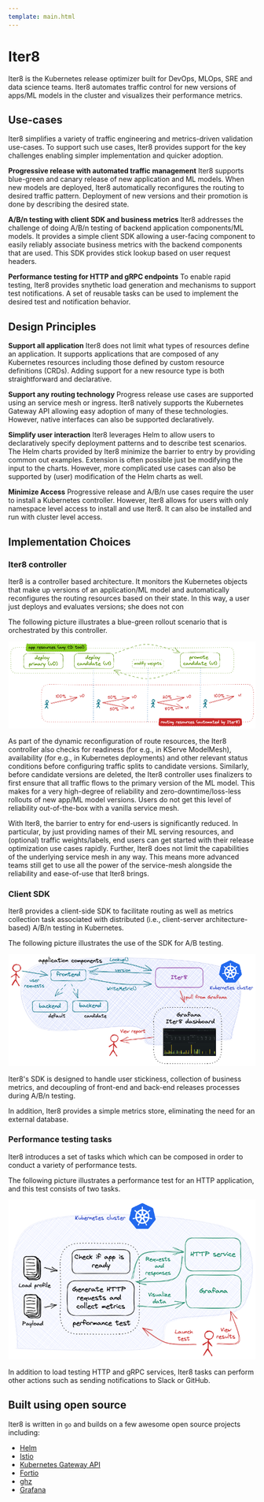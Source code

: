 ```yaml
---
template: main.html
---
```


# Iter8
Iter8 is the Kubernetes release optimizer built for DevOps, MLOps, SRE and data science teams. Iter8 automates traffic control for new versions of apps/ML models in the cluster and visualizes their performance metrics.

## Use-cases

Iter8 simplifies a variety of traffic engineering and metrics-driven validation use-cases. To support such use cases, Iter8 provides support for the key challenges enabling simpler implementation and quicker adoption.

**Progressive release with automated traffic management** Iter8 supports blue-green and canary release of new application and ML models. When new models are deployed, Iter8 automatically reconfigures the routing to desired traffic pattern. Deployment of new versions and their promotion is done by describing the desired state.

**A/B/n testing with client SDK and business metrics** Iter8 addresses the challenge of doing A/B/n testing of backend application components/ML models. It provides a simple client SDK allowing a user-facing component to easily reliably associate business metrics with the backend components that are used. This SDK provides stick lookup based on user request headers.

**Performance testing for HTTP and gRPC endpoints** To enable rapid testing, Iter8 provides snythetic load generation and mechanisms to support test notifications. A set of reusable tasks can be used to implement the desired test and notification behavior.

## Design Principles

**Support all application** Iter8 does not limit what types of resources define an application. It supports applications that are composed of any Kubernetes resources including those defined by custom resource definitions (CRDs). Adding support for a new resource type is both straightforward and declarative.

**Support any routing technology** Progress release use cases are supported using an service mesh or ingress. Iter8 natively supports the Kubernetes Gateway API allowing easy adoption of many of these technologies. However, native interfaces can also be supported declaratively.

**Simplify user interaction** Iter8 leverages Helm to allow users to declaratively specify deployment patterns and to describe test scenarios. The Helm charts provided by Iter8 minimize the barrier to entry by providing common out examples. Extension is often possible just be modifying the input to the charts. However, more complicated use cases can also be supported by (user) modification of the Helm charts as well.

**Minimize Access** Progressive release and A/B/n use cases require the user to install a Kubernetes controller. However, Iter8 allows for users with only namespace level access to install and use Iter8. It can also be installed and run with cluster level access.

## Implementation Choices

### Iter8 controller

Iter8 is a controller based architecture. It monitors the Kubernetes objects that make up versions of an application/ML model and automatically reconfigures the routing resources based on their state. In this way, a user just deploys and evaluates versions; she does not con

The following picture illustrates a blue-green rollout scenario that is orchestrated by this controller.

![Blue-green](../tutorials/images/blue-green.png)

As part of the dynamic reconfiguration of route resources, the Iter8 controller also checks for readiness (for e.g., in KServe ModelMesh), availability (for e.g., in Kubernetes deployments) and other relevant status conditions before configuring traffic splits to candidate versions. Similarly, before candidate versions are deleted, the Iter8 controller uses finalizers to first ensure that all traffic flows to the primary version of the ML model. This makes for a very high-degree of reliability and zero-downtime/loss-less rollouts of new app/ML model versions. Users do not get this level of reliability out-of-the-box with a vanilla service mesh.

With Iter8, the barrier to entry for end-users is significantly reduced. In particular, by just providing names of their ML serving resources, and (optional) traffic weights/labels, end users can get started with their release optimization use cases rapidly. Further, Iter8 does not limit the capabilities of the underlying service mesh in any way. This means more advanced teams still get to use all the power of the service-mesh alongside the reliability and ease-of-use that Iter8 brings.

### Client SDK

Iter8 provides a client-side SDK to facilitate routing as well as metrics collection task associated with distributed (i.e., client-server architecture-based) A/B/n testing in Kubernetes. 

The following picture illustrates the use of the SDK for A/B testing.

![A/B testing](../tutorials/images/abn.png)

Iter8's SDK is designed to handle user stickiness, collection of business metrics, and decoupling of front-end and back-end releases processes during A/B/n testing.

In addition, Iter8 provides a simple metrics store, eliminating the need for an external database.

### Performance testing tasks

Iter8 introduces a set of tasks which which can be composed in order to conduct a variety of performance tests.

The following picture illustrates a performance test for an HTTP application, and this test consists of two tasks.

![Iter8 performance test](images/kubernetesusage.png)

In addition to load testing HTTP and gRPC services, Iter8 tasks can perform other actions such as sending notifications to Slack or GitHub.

## Built using open source

Iter8 is written in `go` and builds on a few awesome open source projects including:

- [Helm](https://helm.sh)
- [Istio](https://istio.io)
- [Kubernetes Gateway API](https://gateway-api.sigs.k8s.io/)
- [Fortio](https://github.com/fortio/fortio)
- [ghz](https://ghz.sh)
- [Grafana](https://grafana.com/)
